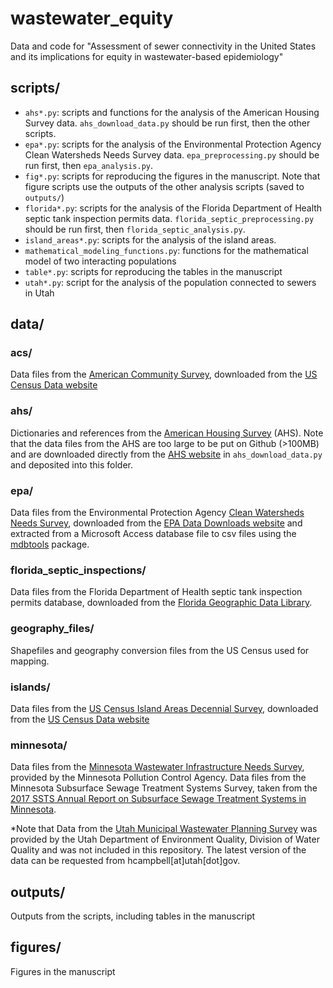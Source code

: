 # wastewater_equity
Data and code for "Assessment of sewer connectivity in the United States and its implications for equity in wastewater-based epidemiology"

## scripts/
* `ahs*.py`: scripts and functions for the analysis of the American Housing Survey data. `ahs_download_data.py` should be run first, then the other scripts.
* `epa*.py`: scripts for the analysis of the Environmental Protection Agency Clean Watersheds Needs Survey data. `epa_preprocessing.py` should be run first, then `epa_analysis.py`.
* `fig*.py`: scripts for reproducing the figures in the manuscript. Note that figure scripts use the outputs of the other analysis scripts (saved to `outputs/`) 
* `florida*.py`: scripts for the analysis of the Florida Department of Health septic tank inspection permits data. `florida_septic_preprocessing.py` should be run first, then `florida_septic_analysis.py`.
* `island_areas*.py`: scripts for the analysis of the island areas. 
* `mathematical_modeling_functions.py`: functions for the mathematical model of two interacting populations
* `table*.py`: scripts for reproducing the tables in the manuscript
* `utah*.py`: script for the analysis of the population connected to sewers in Utah

## data/
### acs/
Data files from the [American Community Survey](https://www.census.gov/programs-surveys/acs), downloaded from the [US Census Data website](https://data.census.gov/)
### ahs/
Dictionaries and references from the [American Housing Survey](https://www.census.gov/programs-surveys/ahs.html) (AHS). Note that the data files from the AHS are too large to be put on Github (>100MB) and are downloaded directly from the [AHS website](https://www.census.gov/programs-surveys/ahs/data.html) in `ahs_download_data.py` and deposited into this folder.
### epa/
Data files from the Environmental Protection Agency [Clean Watersheds Needs Survey](https://www.epa.gov/sites/default/files/2015-10/documents/cwns_2012_detailed_scope_and_methods-508.pdf), downloaded from the [EPA Data Downloads website](https://ordspub.epa.gov/ords/cwns2012/f?p=cwns2012:25) and extracted from a Microsoft Access database file to csv files using the [mdbtools](https://github.com/mdbtools/mdbtools) package.
### florida_septic_inspections/
Data files from the Florida Department of Health septic tank inspection permits database, downloaded from the [Florida Geographic Data Library](https://fgdl.org/zips/metadata/xml/septic_jun12.xml).
### geography_files/
Shapefiles and geography conversion files from the US Census used for mapping.
### islands/
Data files from the [US Census Island Areas Decennial Survey](https://www.census.gov/programs-surveys/decennial-census/decade/2020/planning-management/release/2020-island-areas-data-products.html), downloaded from the [US Census Data website](https://data.census.gov/)
### minnesota/
Data files from the [Minnesota Wastewater Infrastructure Needs Survey](https://www.pca.state.mn.us/sites/default/files/wq-wwtp3-06.pdf), provided by the Minnesota Pollution Control Agency. Data files from the Minnesota Subsurface Sewage Treatment Systems Survey, taken from the [2017 SSTS Annual Report on Subsurface Sewage Treatment Systems in Minnesota](https://www.pca.state.mn.us/sites/default/files/wq-wwists1-58.pdf).

*Note that Data from the [Utah Municipal Wastewater Planning Survey](https://deq.utah.gov/water-quality/municipal-wastewater-planning-program-mwpp) was provided by the Utah Department of Environment Quality, Division of Water Quality and was not included in this repository. The latest version of the data can be requested from hcampbell[at]utah[dot]gov.

## outputs/
Outputs from the scripts, including tables in the manuscript

## figures/
Figures in the manuscript
